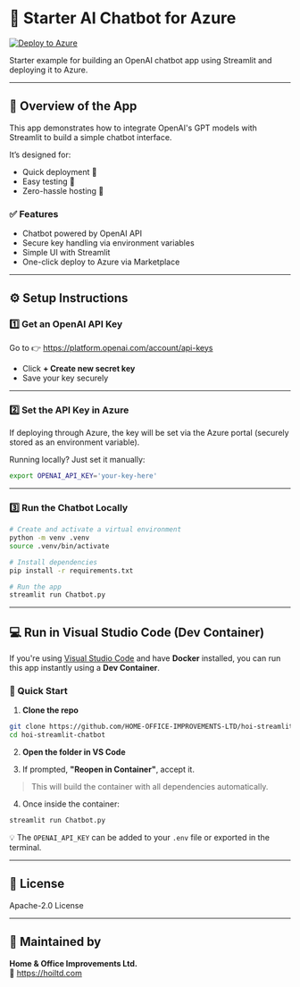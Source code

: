 # 🎈 Starter AI Chatbot for Azure

[![Deploy to Azure](https://aka.ms/deploytoazurebutton)](https://portal.azure.com/#create/Microsoft.Template/uri/https://raw.githubusercontent.com/HOME-OFFICE-IMPROVEMENTS-LTD/hoi-streamlit-chatbot/main/arm-templates/mainTemplate.json)

Starter example for building an OpenAI chatbot app using Streamlit and deploying it to Azure.

---

## 🌟 Overview of the App

This app demonstrates how to integrate OpenAI's GPT models with Streamlit to build a simple chatbot interface.

It’s designed for:
- Quick deployment 🧪  
- Easy testing 🧠  
- Zero-hassle hosting 🚀  

### ✅ Features
- Chatbot powered by OpenAI API
- Secure key handling via environment variables
- Simple UI with Streamlit
- One-click deploy to Azure via Marketplace

---

## ⚙️ Setup Instructions

### 1️⃣ Get an OpenAI API Key
Go to 👉 https://platform.openai.com/account/api-keys

- Click **+ Create new secret key**
- Save your key securely

---

### 2️⃣ Set the API Key in Azure
If deploying through Azure, the key will be set via the Azure portal (securely stored as an environment variable).

Running locally? Just set it manually:

```bash
export OPENAI_API_KEY='your-key-here'
```

---

### 3️⃣ Run the Chatbot Locally

```bash
# Create and activate a virtual environment
python -m venv .venv
source .venv/bin/activate

# Install dependencies
pip install -r requirements.txt

# Run the app
streamlit run Chatbot.py
```

---

## 💻 Run in Visual Studio Code (Dev Container)

If you're using [Visual Studio Code](https://code.visualstudio.com/) and have **Docker** installed, you can run this app instantly using a **Dev Container**.

### 🚀 Quick Start

1. **Clone the repo**

```bash
git clone https://github.com/HOME-OFFICE-IMPROVEMENTS-LTD/hoi-streamlit-chatbot.git
cd hoi-streamlit-chatbot
```

2. **Open the folder in VS Code**

3. If prompted, **"Reopen in Container"**, accept it.

> This will build the container with all dependencies automatically.

4. Once inside the container:

```bash
streamlit run Chatbot.py
```

💡 The `OPENAI_API_KEY` can be added to your `.env` file or exported in the terminal.

---

## 📄 License

Apache-2.0 License

---

## 🏢 Maintained by

**Home & Office Improvements Ltd.**  
🔗 https://hoiltd.com
